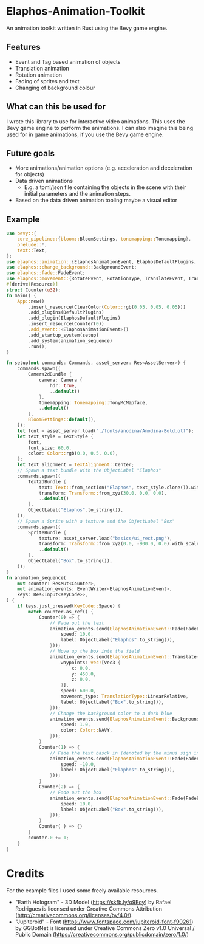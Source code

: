 # Elaphos-Animation-Toolkit
An animation toolkit written in Rust using the Bevy game engine.
## Features
- Event and Tag based animation of objects
- Translation animation
- Rotation animation
- Fading of sprites and text
- Changing of background colour
## What can this be used for
I wrote this library to use for interactive video animations.
This uses the Bevy game engine to perform the animations.
I can also imagine this being used for in game animations, if you use the Bevy game engine.
## Future goals
- More animations/animation options (e.g. acceleration and deceleration for objects)
- Data driven animations
  - E.g. a toml/json file containing the objects in the scene with their initial parameters and the animation steps.
- Based on the data driven animation tooling maybe a visual editor
## Example
```rust
use bevy::{
    core_pipeline::{bloom::BloomSettings, tonemapping::Tonemapping},
    prelude::*,
    text::Text,
};
use elaphos::animation::{ElaphosAnimationEvent, ElaphosDefaultPlugins, ObjectLabel};
use elaphos::change_background::BackgroundEvent;
use elaphos::fade::FadeEvent;
use elaphos::movement::{RotateEvent, RotationType, TranslateEvent, TranslationType};
#[derive(Resource)]
struct Counter(u32);
fn main() {
    App::new()
        .insert_resource(ClearColor(Color::rgb(0.05, 0.05, 0.05)))
        .add_plugins(DefaultPlugins)
        .add_plugin(ElaphosDefaultPlugins)
        .insert_resource(Counter(0))
        .add_event::<ElaphosAnimationEvent>()
        .add_startup_system(setup)
        .add_system(animation_sequence)
        .run();
}

fn setup(mut commands: Commands, asset_server: Res<AssetServer>) {
    commands.spawn((
        Camera2dBundle {
            camera: Camera {
                hdr: true, 
                ..default()
            },
            tonemapping: Tonemapping::TonyMcMapface, 
            ..default()
        },
        BloomSettings::default(), 
    ));
    let font = asset_server.load("./fonts/anodina/Anodina-Bold.otf");
    let text_style = TextStyle {
        font,
        font_size: 60.0,
        color: Color::rgb(0.0, 0.5, 0.0),
    };
    let text_alignment = TextAlignment::Center;
    // Spawn a text bundle with the ObjectLabel "Elaphos"
    commands.spawn((
        Text2dBundle {
            text: Text::from_section("Elaphos", text_style.clone()).with_alignment(text_alignment),
            transform: Transform::from_xyz(30.0, 0.0, 0.0),
            ..default()
        },
        ObjectLabel("Elaphos".to_string()),
    ));
    // Spawn a Sprite with a texture and the ObjectLabel "Box" 
    commands.spawn((
        SpriteBundle {
            texture: asset_server.load("basics/ui_rect.png"),
            transform: Transform::from_xyz(0.0, -900.0, 0.0).with_scale(Vec3::splat(0.8)),
            ..default()
        },
        ObjectLabel("Box".to_string()),
    ));
}
fn animation_sequence(
    mut counter: ResMut<Counter>,
    mut animation_events: EventWriter<ElaphosAnimationEvent>,
    keys: Res<Input<KeyCode>>,
) {
    if keys.just_pressed(KeyCode::Space) {
        match counter.as_ref() {
            Counter(0) => {
                // Fade out the text
                animation_events.send(ElaphosAnimationEvent::Fade(FadeEvent {
                    speed: 10.0,
                    label: ObjectLabel("Elaphos".to_string()),
                }));
                // Move up the box into the field
                animation_events.send(ElaphosAnimationEvent::Translate(TranslateEvent {
                    waypoints: vec![Vec3 {
                        x: 0.0,
                        y: 450.0,
                        z: 0.0,
                    }],
                    speed: 600.0,
                    movement_type: TranslationType::LinearRelative,
                    label: ObjectLabel("Box".to_string()),
                }));
                // Change the background color to a dark blue
                animation_events.send(ElaphosAnimationEvent::Background(BackgroundEvent {
                    speed: 1.0,
                    color: Color::NAVY,
                }));
            }
            Counter(1) => {
                // Fade the text basck in (denoted by the minus sign in front of the speed)
                animation_events.send(ElaphosAnimationEvent::Fade(FadeEvent {
                    speed: -10.0,
                    label: ObjectLabel("Elaphos".to_string()),
                }));
            }
            Counter(2) => {
                // Fade out the box
                animation_events.send(ElaphosAnimationEvent::Fade(FadeEvent {
                    speed: 10.0,
                    label: ObjectLabel("Box".to_string()),
                }));
            }
            Counter(_) => {}
        }
        counter.0 += 1;
    }
}
```
# Credits
For the example files I used some freely available resources.
- "Earth Hologram" - 3D Model (https://skfb.ly/o9Eoy) by Rafael Rodrigues is licensed under Creative Commons Attribution (http://creativecommons.org/licenses/by/4.0/).
- "Jupiteroid" - Font (https://www.fontspace.com/jupiteroid-font-f90261) by GGBotNet is licensed under Creative Commons Zero v1.0 Universal / Public Domain (https://creativecommons.org/publicdomain/zero/1.0/)